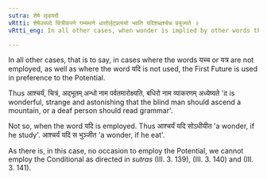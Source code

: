 ```yaml
---
sutra: शेषे लृडयदौ
vRtti: शेषेउपपदे चित्रीकरणे गम्यमाने धातोर्लृट्प्रत्ययो भवति यदिशब्दश्चेन्न प्रयुज्यते ॥
vRtti_eng: In all other cases, when wonder is implied by other words than '_yachcha_' and '_yatra_', the affix '_Lrit_' is employed after a root, except when the word '_yadi_' is used.

---
```

In all other cases, that is to say, in cases where the words यच्च or यत्र are not employed, as well as where the word यदि is not used, the First Future is used in preference to the Potential.

Thus आश्चर्यं, चित्रं, अद्भूतम् अन्धो नाम पर्वतमारोक्ष्यति, बधिरो नाम व्याकरणम् अध्येष्यते 'it is wonderful, strange and astonishing that the blind man should ascend a mountain, or a deaf person should read grammar'.

Not so, when the word यदि is employed. Thus आश्चर्यं यदि सोऽधीयीत 'a wonder, if he study'. आश्चर्यं यदि स भुञ्जीत 'a wonder, if he eat'.

As there is, in this case, no occasion to employ the Potential, we cannot employ the Conditional as directed in _sutras_ (III. 3. 139), (III. 3. 140) and (III. 3. 141).